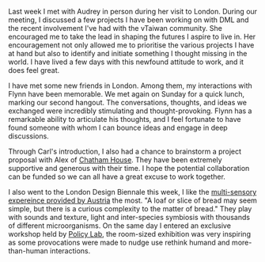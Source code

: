Last week I met with Audrey in person during her visit to London. During our meeting, I discussed a few projects I have been working on with DML and the recent involvement I've had with the vTaiwan community. She encouraged me to take the lead in shaping the futures I aspire to live in. Her encouragement not only allowed me to prioritise the various projects I have at hand but also to identify and initiate something I thought missing in the world. I have lived a few days with this newfound attitude to work, and it does feel great.

I have met some new friends in London. Among them, my interactions with Flynn have been memorable. We met again on Sunday for a quick lunch, marking our second hangout. The conversations, thoughts, and ideas we exchanged were incredibly stimulating and thought-provoking. Flynn has a remarkable ability to articulate his thoughts, and I feel fortunate to have found someone with whom I can bounce ideas and engage in deep discussions. 

Through Carl's introduction, I also had a chance to brainstorm a project proposal with Alex of [Chatham House](https://www.chathamhouse.org). They have been extremely supportive and generous with their time. I hope the potential collaboration can be funded so we can all have a great excuse to work together.

I also went to the London Design Biennale this week, I like the [multi-sensory expereince provided by Austria](https://londondesignbiennale.com/pavilions/2023/austria) the most. "A loaf or slice of bread may seem simple, but there is a curious complexity to the matter of bread." They play with sounds and texture, light and inter-species symbiosis with thousands of different microorganisms. On the same day I entered an exclusive workshop held by [Policy Lab](https://openpolicy.blog.gov.uk), the room-sized exhibition was very inspiring as some provocations were made to nudge use rethink humand and more-than-human interactions. 